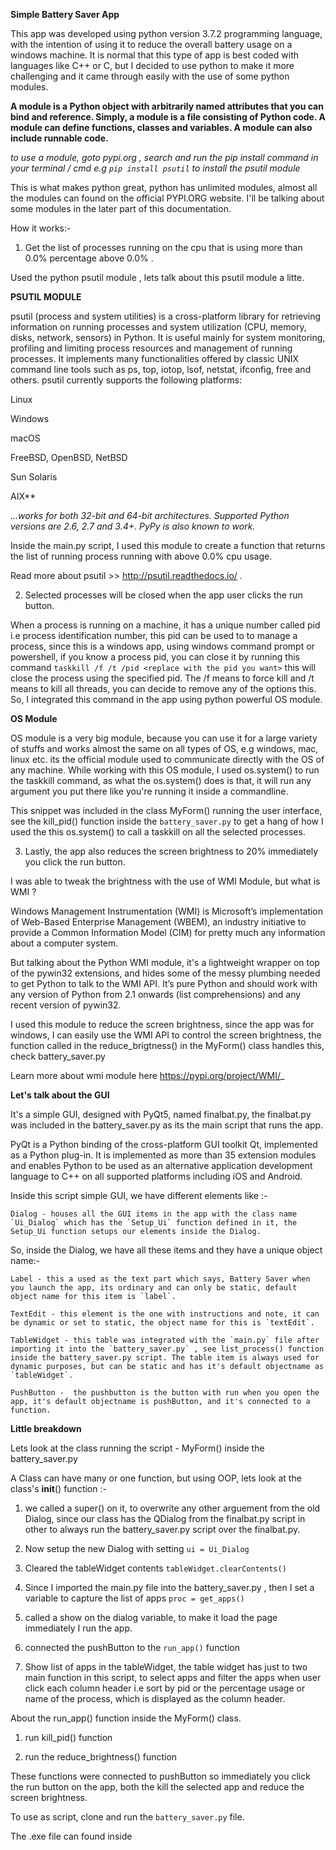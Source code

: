 **Simple Battery Saver App**

This app was developed using python version 3.7.2 programming language, with the
intention of using it to reduce the overall battery usage on a 
windows machine. It is normal that this type of app is best coded with languages like C++ or C, but I decided to use python to make it more challenging and it came through easily with the use of some python modules.

**A module is a Python object with arbitrarily named attributes that you can bind and reference. Simply, a module is a file consisting of Python code. A module can define functions, classes and variables. A module can also include runnable code.**
 
 _to use a module, goto pypi.org , search and run the pip install command in your terminal / cmd e.g `pip install psutil` to install the psutil module_
 
This is what makes python great, python has unlimited modules, almost all the modules can found on the official PYPI.ORG website. I'll be talking about some modules in the later part of this documentation. 


How it works:-

1. Get the list of processes running on the cpu that is using more than 0.0% percentage 
above 0.0% .

Used the python psutil module , lets talk about this psutil module a litte.

**PSUTIL MODULE**

   psutil (process and system utilities) is a cross-platform library for retrieving information on running processes and system utilization (CPU, memory, disks, network, sensors) in Python. It is useful mainly for system monitoring, profiling and limiting process resources and management of running processes. It implements many functionalities offered by classic UNIX command line tools such as ps, top, iotop, lsof, netstat, ifconfig, free and others. psutil currently supports the following platforms:

Linux

Windows

macOS

FreeBSD, OpenBSD, NetBSD

Sun Solaris

AIX**


_…works for both 32-bit and 64-bit architectures. Supported Python versions are 2.6, 2.7 and 3.4+. PyPy is also known to work._

Inside the main.py script, I used this module to create a function that returns the list of running process running with above 0.0% cpu usage. 

Read more about psutil >> http://psutil.readthedocs.io/ .

2. Selected processes will be closed when the app user clicks the 
run button.
  
  When a process is running on a machine, it has a unique number called pid i.e process identification number, this pid can be used to
to manage a process, since this is a windows app, using windows command prompt or powershell, if you know a process pid, you can close it by running this command `taskkill /f /t /pid <replace with the pid you want>` this will close the process using the specified pid. The /f means to force kill and /t means to kill all threads, you can decide to remove any of the options this. So, I integrated this command in the app using python powerful OS module.

**OS Module**

  OS module is a very big module, because you can use it for a large variety of stuffs and works almost the same 
  on all types of OS, e.g windows, mac, linux etc. its the official module used to communicate directly with the OS of any machine. 
  While working with this OS module, I used os.system() to run the taskkill command, as what the os.system() does is 
  that, it will run any argument you put there like you're running it inside a commandline. 
    
This snippet was included in the class MyForm() running the user interface, see the kill_pid() function inside the `battery_saver.py` to get a hang of how I used the this os.system() to call a taskkill on all the selected processes.


3. Lastly, the app also reduces the screen brightness to 20% 
immediately you click the run button.

I was able to tweak the brightness with the use of WMI Module, but what is WMI ?

Windows Management Instrumentation (WMI) is Microsoft’s implementation of Web-Based Enterprise Management (WBEM), an industry initiative to provide a Common Information Model (CIM) for pretty much any information about a computer system.

But talking about the Python WMI module, it's a lightweight wrapper on top of the pywin32 extensions, and hides some of the messy plumbing needed to get Python to talk to the WMI API. It’s pure Python and should work with any version of Python from 2.1 onwards (list comprehensions) and any recent version of pywin32.

I used this module to reduce the screen brightness, since the app was for windows, I can easily use the WMI API to control the screen brightness, the function called in the reduce_brigtness() in the MyForm() class handles this, check battery_saver.py  


Learn more about wmi module here https://pypi.org/project/WMI/_



**Let's talk about the GUI**  

It's a simple GUI, designed with PyQt5, named finalbat.py, the finalbat.py was included in the battery_saver.py as its the main script that runs the app.

PyQt is a Python binding of the cross-platform GUI toolkit Qt, implemented as a Python plug-in. It is implemented as more than 35 extension modules and enables Python to be used as an alternative application development language to C++ on all supported platforms including iOS and Android.

Inside this script simple GUI, we have different elements like :-

    Dialog - houses all the GUI items in the app with the class name `Ui_Dialog` which has the `Setup_Ui` function defined in it, the Setup_Ui function setups our elements inside the Dialog.
    
So, inside the Dialog, we have all these items and they have a unique object name:-    

    Label - this a used as the text part which says, Battery Saver when you launch the app, its ordinary and can only be static, default object name for this item is `label`.
    
    TextEdit - this element is the one with instructions and note, it can be dynamic or set to static, the object name for this is `textEdit`.
    
    TableWidget - this table was integrated with the `main.py` file after importing it into the `battery_saver.py` , see list_process() function inside the battery_saver.py script. The table item is always used for dynamic purposes, but can be static and has it's default objectname as `tableWidget`.
    
    PushButton -  the pushbutton is the button with run when you open the app, it's default objectname is pushButton, and it's connected to a function.


**Little breakdown**

Lets look at the class running the script - MyForm() inside the battery_saver.py

A Class can have many or one function, but using OOP, 
lets look at the class's __init__() function :- 

1. we called a super() on it, to overwrite any other arguement from the old Dialog, since our class has the QDialog from the finalbat.py script in other to always run the battery_saver.py script over the finalbat.py.

2. Now setup the new Dialog with setting `ui = Ui_Dialog`

3. Cleared the tableWidget contents  `tableWidget.clearContents()`

4. Since I imported the main.py file into the battery_saver.py , then I set a variable to capture the list of apps `proc = get_apps()`

5. called a show on the dialog variable, to make it load the page immediately I run the app. 

6. connected the pushButton to the `run_app()` function

7. Show list of apps in the tableWidget, the table widget has just to two main function in this script, to select apps and filter the apps when user click each column header i.e sort by pid or the percentage usage or name of the process, which is displayed as the column header.

About the run_app() function inside the MyForm() class. 

1. run kill_pid() function 

2. run the reduce_brightness() function

These functions were connected to pushButton so immediately you click the run button on the app, both the kill the selected app and reduce the screen brightness.



To use as script, clone and run the `battery_saver.py` file.

The .exe file can found inside 


